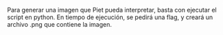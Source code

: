 Para generar una imagen que Piet pueda interpretar, basta con ejecutar el script en python. En tiempo de ejecución, se pedirá una flag, y creará un archivo .png que contiene la imagen.

